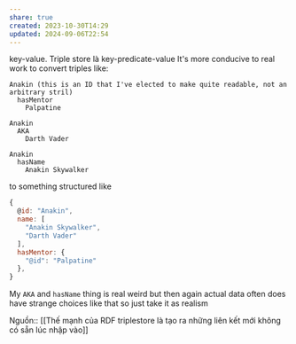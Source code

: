 ```yaml
---
share: true
created: 2023-10-30T14:29
updated: 2024-09-06T22:54
---
```

key-value. Triple store là key-predicate-value
It's more conducive to real work to convert triples like:
```
Anakin (this is an ID that I've elected to make quite readable, not an arbitrary stril)
  hasMentor
    Palpatine

Anakin
  AKA
    Darth Vader

Anakin
  hasName
    Anakin Skywalker
```
to something structured like
```js
{
  @id: "Anakin",
  name: [
    "Anakin Skywalker",
    "Darth Vader"
  ],
  hasMentor: {
    "@id": "Palpatine"
  },
}
```
My `AKA` and `hasName` thing is real weird but then again actual data often does have strange choices like that so just take it as realism

Nguồn:: 
[[Thế mạnh của RDF triplestore là tạo ra những liên kết mới không có sẵn lúc nhập vào]]